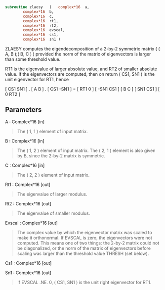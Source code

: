 ```fortran
subroutine zlaesy	(	complex*16	a,
		complex*16	b,
		complex*16	c,
		complex*16	rt1,
		complex*16	rt2,
		complex*16	evscal,
		complex*16	cs1,
		complex*16	sn1 )
```

 ZLAESY computes the eigendecomposition of a 2-by-2 symmetric matrix
    ( ( A, B );( B, C ) )
 provided the norm of the matrix of eigenvectors is larger than
 some threshold value.

 RT1 is the eigenvalue of larger absolute value, and RT2 of
 smaller absolute value.  If the eigenvectors are computed, then
 on return ( CS1, SN1 ) is the unit eigenvector for RT1, hence

 [  CS1     SN1   ] . [ A  B ] . [ CS1    -SN1   ] = [ RT1  0  ]
 [ -SN1     CS1   ]   [ B  C ]   [ SN1     CS1   ]   [  0  RT2 ]

## Parameters
A : Complex*16 [in]
> The ( 1, 1 ) element of input matrix.

B : Complex*16 [in]
> The ( 1, 2 ) element of input matrix.  The ( 2, 1 ) element
> is also given by B, since the 2-by-2 matrix is symmetric.

C : Complex*16 [in]
> The ( 2, 2 ) element of input matrix.

Rt1 : Complex*16 [out]
> The eigenvalue of larger modulus.

Rt2 : Complex*16 [out]
> The eigenvalue of smaller modulus.

Evscal : Complex*16 [out]
> The complex value by which the eigenvector matrix was scaled
> to make it orthonormal.  If EVSCAL is zero, the eigenvectors
> were not computed.  This means one of two things:  the 2-by-2
> matrix could not be diagonalized, or the norm of the matrix
> of eigenvectors before scaling was larger than the threshold
> value THRESH (set below).

Cs1 : Complex*16 [out]

Sn1 : Complex*16 [out]
> If EVSCAL .NE. 0,  ( CS1, SN1 ) is the unit right eigenvector
> for RT1.

